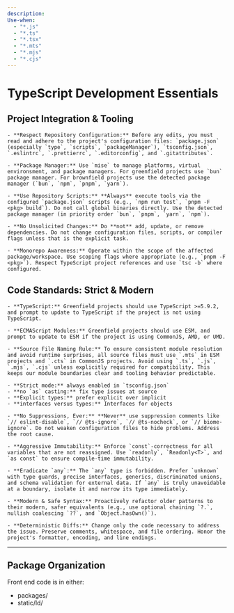 ```yaml
---
description:
Use-when:
  - "*.js"
  - "*.ts"
  - "*.tsx"
  - "*.mts"
  - "*.mjs"
  - "*.cjs"
---
```

# TypeScript Development Essentials

## Project Integration & Tooling

	- **Respect Repository Configuration:** Before any edits, you must read and adhere to the project's configuration files: `package.json` (especially `type`, `scripts`, `packageManager`), `tsconfig.json`, `.eslintrc`, `.prettierrc`, `.editorconfig`, and `.gitattributes`.

	- **Package Manager:** Use `mise` to manage platforms, virtual environsment, and package managers. For greenfield projects use `bun` package manager. For brownfield projects use the detected package manager (`bun`, `npm`, `pnpm`, `yarn`).

	- **Use Repository Scripts:** **Always** execute tools via the configured `package.json` scripts (e.g., `npm run test`, `pnpm -F <pkg> build`). Do not call global binaries directly. Use the detected package manager (in priority order `bun`, `pnpm`, `yarn`, `npm`).

	- **No Unsolicited Changes:** Do **not** add, update, or remove dependencies. Do not change configuration files, scripts, or compiler flags unless that is the explicit task.

	- **Monorepo Awareness:** Operate within the scope of the affected package/workspace. Use scoping flags where appropriate (e.g., `pnpm -F <pkg>`). Respect TypeScript project references and use `tsc -b` where configured.

## Code Standards: Strict & Modern

	- **TypeScript:** Greenfield projects should use TypeScript >=5.9.2, and prompt to update to TypeScript if the project is not using TypeScript.

	- **ECMAScript Modules:** Greenfield projects should use ESM, and prompt to update to ESM if the project is using CommonJS, AMD, or UMD.

	- **Source File Naming Rule:** To ensure consistent module resolution and avoid runtime surprises, all source files must use `.mts` in ESM projects and `.cts` in CommonJS projects. Avoid using `.ts`, `.js`, `.mjs`, `.cjs` unless explicitly required for compatibility. This keeps our module boundaries clear and tooling behavior predictable.

	- **Strict mode:** always enabled in `tsconfig.json`
	- **no `as` casting:** fix type issues at source
	- **Explicit types:** prefer explicit over implicit
	- **interfaces versus types:** Interfaces for objects 

	- **No Suppressions, Ever:** **Never** use suppression comments like `// eslint-disable`, `// @ts-ignore`, `// @ts-nocheck`, or `// biome-ignore`. Do not weaken configuration files to hide problems. Address the root cause.

	- **Aggressive Immutability:** Enforce `const`-correctness for all variables that are not reassigned. Use `readonly`, `Readonly<T>`, and `as const` to ensure compile-time immutability.

	- **Eradicate `any`:** The `any` type is forbidden. Prefer `unknown` with type guards, precise interfaces, generics, discriminated unions, and schema validation for external data. If `any` is truly unavoidable at a boundary, isolate it and narrow its type immediately.

	- **Modern & Safe Syntax:** Proactively refactor older patterns to their modern, safer equivalents (e.g., use optional chaining `?.`, nullish coalescing `??`, and `Object.hasOwn()`).

	- **Deterministic Diffs:** Change only the code necessary to address the issue. Preserve comments, whitespace, and file ordering. Honor the project's formatter, encoding, and line endings.

---

## Package Organization

Front end code is in either:
- packages/ 
- static/ld/
